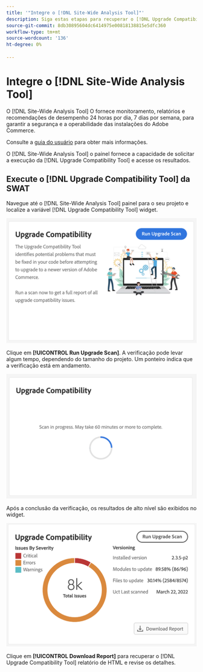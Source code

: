 ```yaml
---
title: '"Integre o [!DNL Site-Wide Analysis Tool]"'
description: Siga estas etapas para recuperar o [!DNL Upgrade Compatibility Tool] relatório do [!DNL Site-Wide Analysis Tool] painel em seu projeto do Adobe Commerce.
source-git-commit: 8db30895604dc6414975e00818138815e5dfc360
workflow-type: tm+mt
source-wordcount: '136'
ht-degree: 0%

---
```



# Integre o [!DNL Site-Wide Analysis Tool]

O [!DNL Site-Wide Analysis Tool] O fornece monitoramento, relatórios e recomendações de desempenho 24 horas por dia, 7 dias por semana, para garantir a segurança e a operabilidade das instalações do Adobe Commerce.

Consulte a [guia do usuário](https://docs.magento.com/user-guide/reports/site-wide-analysis-tool.html) para obter mais informações.

O [!DNL Site-Wide Analysis Tool] o painel fornece a capacidade de solicitar a execução da [!DNL Upgrade Compatibility Tool] e acesse os resultados.

## Execute o [!DNL Upgrade Compatibility Tool] da SWAT

Navegue até o [!DNL Site-Wide Analysis Tool] painel para o seu projeto e localize a variável [!DNL Upgrade Compatibility Tool] widget.

![Dispositivo SWAT UCT - Inicial](../../assets/upgrade-guide/uct-swat-initial.png)

Clique em **[!UICONTROL Run Upgrade Scan]**. A verificação pode levar algum tempo, dependendo do tamanho do projeto. Um ponteiro indica que a verificação está em andamento.

![Dispositivo SWAT UCT - Em progresso](../../assets/upgrade-guide/uct-swat-progress.png)

Após a conclusão da verificação, os resultados de alto nível são exibidos no widget.

![Dispositivo SWAT UCT - Resultados](../../assets/upgrade-guide/uct-swat-results.png)

Clique em **[!UICONTROL Download Report]** para recuperar o [!DNL Upgrade Compatibility Tool] relatório de HTML e revise os detalhes.
